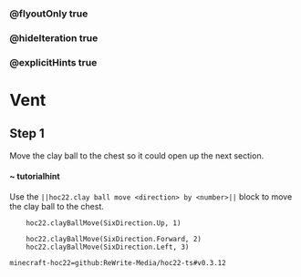 ### @flyoutOnly true
### @hideIteration true
### @explicitHints true


# Vent

## Step 1
Move the clay ball to the chest so it could open up the next section.

#### ~ tutorialhint 
Use the ``||hoc22.clay ball move <direction> by <number>||`` block to move the clay ball to the chest.



```ghost
    hoc22.clayBallMove(SixDirection.Up, 1)
```
```template
    hoc22.clayBallMove(SixDirection.Forward, 2)  
    hoc22.clayBallMove(SixDirection.Left, 3)     
```
```package
minecraft-hoc22=github:ReWrite-Media/hoc22-ts#v0.3.12
```